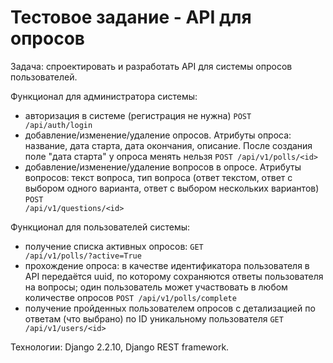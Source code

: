 # Тестовое задание - API для опросов
Задача: спроектировать и разработать API для системы опросов пользователей.

Функционал для администратора системы:

- авторизация в системе (регистрация не нужна) 
  <code>POST /api/auth/login</code>
- добавление/изменение/удаление опросов. Атрибуты опроса: название, дата старта, дата окончания, описание. После создания поле "дата старта" у опроса менять нельзя
  <code>POST /api/v1/polls/\<id\></code>
- добавление/изменение/удаление вопросов в опросе. Атрибуты вопросов: текст вопроса, тип вопроса (ответ текстом, ответ с выбором одного варианта, ответ с выбором нескольких вариантов)
  <code>POST /api/v1/questions/\<id\></code>

Функционал для пользователей системы:

- получение списка активных опросов:
  <code>GET /api/v1/polls/?active=True </code>
- прохождение опроса: в качестве идентификатора пользователя в API передаётся uuid, по которому сохраняются ответы пользователя на вопросы; один пользователь может участвовать в любом количестве опросов
  <code>POST /api/v1/polls/complete</code>
- получение пройденных пользователем опросов с детализацией по ответам (что выбрано) по ID уникальному пользователя
  <code>GET /api/v1/users/\<id\> </code>

Технологии: Django 2.2.10, Django REST framework.
